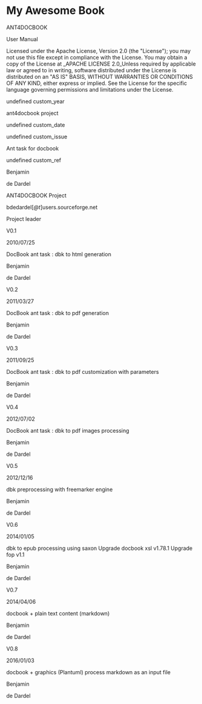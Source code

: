 # My Awesome Book

ANT4DOCBOOK

User Manual

Licensed under the Apache License, Version 2.0 (the "License"); you may not use this file except in compliance with the License. You may obtain a copy of the License at _APACHE LICENSE 2.0_Unless required by applicable law or agreed to in writing, software distributed under the License is distributed on an "AS IS" BASIS, WITHOUT WARRANTIES OR CONDITIONS OF ANY KIND, either express or implied. See the License for the specific language governing permissions and limitations under the License.

undefined custom_year

ant4docbook project

undefined custom_date

undefined custom_issue

Ant task for docbook

undefined custom_ref

Benjamin

de Dardel

ANT4DOCBOOK Project

bdedardel[_@t_]users.sourceforge.net

Project leader

V0.1

2010/07/25

DocBook ant task : dbk to html generation

Benjamin

de Dardel

V0.2

2011/03/27

DocBook ant task : dbk to pdf generation

Benjamin

de Dardel

V0.3

2011/09/25

DocBook ant task : dbk to pdf customization with parameters

Benjamin

de Dardel

V0.4

2012/07/02

DocBook ant task : dbk to pdf images processing

Benjamin

de Dardel

V0.5

2012/12/16

dbk preprocessing with freemarker engine

Benjamin

de Dardel

V0.6

2014/01/05

dbk to epub processing using saxon Upgrade docbook xsl v1.78.1 Upgrade fop v1.1

Benjamin

de Dardel

V0.7

2014/04/06

docbook + plain text content (markdown)

Benjamin

de Dardel

V0.8

2016/01/03

docbook + graphics (Plantuml) process markdown as an input file

Benjamin

de Dardel